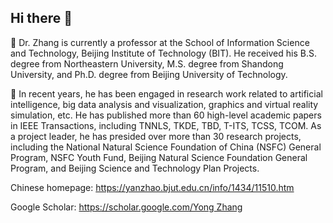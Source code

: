 ## Hi there 👋  

🔭 Dr. Zhang is currently a professor at the School of Information Science and Technology, Beijing Institute of Technology (BIT). He received his B.S. degree from Northeastern University, M.S. degree from Shandong University, and Ph.D. degree from Beijing University of Technology. 

🌱 In recent years, he has been engaged in research work related to artificial intelligence, big data analysis and visualization, graphics and virtual reality simulation, etc. He has published more than 60 high-level academic papers in IEEE Transactions, including TNNLS, TKDE, TBD, T-ITS, TCSS, TCOM. As a project leader, he has presided over more than 30 research projects, including the National Natural Science Foundation of China (NSFC) General Program, NSFC Youth Fund, Beijing Natural Science Foundation General Program, and Beijing Science and Technology Plan Projects.

Chinese homepage: https://yanzhao.bjut.edu.cn/info/1434/11510.htm

Google Scholar: [https://scholar.google.com/Yong Zhang]([https://scholar.google.com/citations?hl=zh-CN&user=y1myk_IAAAAJ&view_op=list_works&sortby=pubdate](https://scholar.google.com/citations?hl=zh-CN&user=y1myk_IAAAAJ&view_op=list_works&sortby=pubdate))

